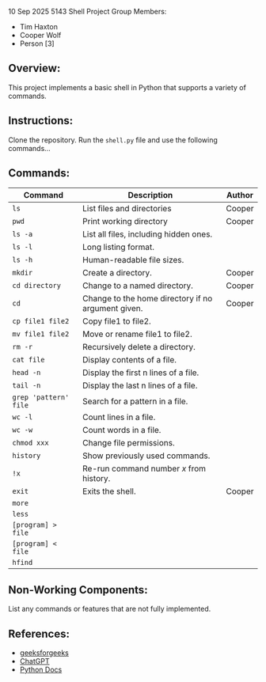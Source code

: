 

10 Sep 2025
5143 Shell Project
Group Members:
- Tim Haxton
- Cooper Wolf
- Person [3]

## Overview:
This project implements a basic shell in Python that supports a variety of commands.

## Instructions:
Clone the repository.
Run the `shell.py` file and use the following commands...

## Commands:
| Command               | Description                                         | Author   |
|-----------------------|-----------------------------------------------------|----------|
| `ls`                  | List files and directories                          | Cooper   |
| `pwd`                 | Print working directory                             | Cooper   |
| `ls -a`               | List all files, including hidden ones.              |          |
| `ls -l`               | Long listing format.                                |          |
| `ls -h`               | Human-readable file sizes.                          |          |
| `mkdir`               | Create a directory.                                 | Cooper   |
| `cd directory`        | Change to a named directory.                        | Cooper   |
| `cd`                  | Change to the home directory if no argument given.  | Cooper   |
| `cp file1 file2`      | Copy file1 to file2.                                |          |
| `mv file1 file2`      | Move or rename file1 to file2.                      |          |
| `rm -r`               | Recursively delete a directory.                     |          |
| `cat file`            | Display contents of a file.                         |          |
| `head -n`             | Display the first n lines of a file.                |          |
| `tail -n`             | Display the last n lines of a file.                 |          |
| `grep 'pattern' file` | Search for a pattern in a file.                     |          |
| `wc -l`               | Count lines in a file.                              |          |
| `wc -w`               | Count words in a file.                              |          |
| `chmod xxx`           | Change file permissions.                            |          |
| `history`             | Show previously used commands.                      |          |
| `!x`                  | Re-run command number *x* from history.             |          |
| `exit`                | Exits the shell.                                    | Cooper   |
| `more`                |                                                     |          |
| `less`                |                                                     |          |
| `[program] > file`    |                                                     |          |
| `[program] < file`    |                                                     |          |
| `hfind`               |                                                     |          |

## Non-Working Components:
List any commands or features that are not fully implemented.

## References:
- [geeksforgeeks](https://www.geeksforgeeks.org/python/executing-shell-commands-with-python/)
- [ChatGPT](https://chatgpt.com/)
- [Python Docs](https://docs.python.org/3/library/os.html)